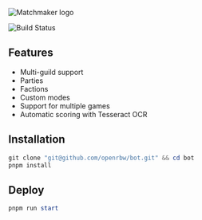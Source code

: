 ![Matchmaker logo](assets/logo.png)

![Build Status](https://github.com/openrbw/bot/actions/workflows/ci.yml/badge.svg)

## Features

* Multi-guild support
* Parties
* Factions
* Custom modes
* Support for multiple games
* Automatic scoring with Tesseract OCR

## Installation

```powershell
git clone "git@github.com/openrbw/bot.git" && cd bot
pnpm install
```

## Deploy

```powershell
pnpm run start
```
